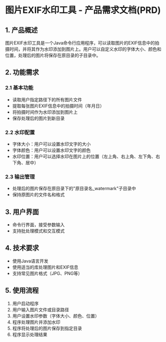# 图片EXIF水印工具 - 产品需求文档(PRD)

## 1. 产品概述
图片EXIF水印工具是一个Java命令行应用程序，可以读取图片的EXIF信息中的拍摄时间，并将其作为水印添加到图片上。用户可以自定义水印的字体大小、颜色和位置，处理后的图片将保存在原目录的子目录中。

## 2. 功能需求

### 2.1 基本功能
- 读取用户指定路径下的所有图片文件
- 提取每张图片EXIF信息中的拍摄时间（年月日）
- 将拍摄时间作为水印添加到图片上
- 保存处理后的图片到新目录

### 2.2 水印配置
- 字体大小：用户可以设置水印文字的大小
- 字体颜色：用户可以设置水印文字的颜色
- 水印位置：用户可以选择水印在图片上的位置（左上角、右上角、左下角、右下角、居中）

### 2.3 输出管理
- 处理后的图片保存在原目录下的"原目录名_watermark"子目录中
- 保持原图片的文件名和格式

## 3. 用户界面
- 命令行界面，接受参数输入
- 支持批处理模式和交互模式

## 4. 技术要求
- 使用Java语言开发
- 使用适当的库处理图片和EXIF信息
- 支持常见图片格式（JPG、PNG等）

## 5. 使用流程
1. 用户启动程序
2. 用户输入图片文件或目录路径
3. 用户设置水印参数（字体大小、颜色、位置）
4. 程序处理图片并添加水印
5. 程序将处理后的图片保存到指定目录
6. 程序显示处理结果